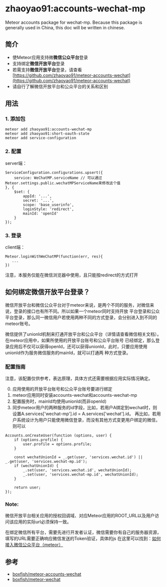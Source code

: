 # zhaoyao91:accounts-wechat-mp
Meteor accounts package for wechat-mp.
Because this package is generally used in China, this doc will be written in chinese.

## 简介
- 使Meteor应用支持微**微信公众平台**登录
- 支持绑定**微信开放平台**登录
- 若需支持**微信开放平台**登录，请查看[https://github.com/zhaoyao91/meteor-accounts-wechat](https://github.com/zhaoyao91/meteor-accounts-wechat)
- 请自行了解微信开放平台和公众平台的关系和区别

## 用法

### 1. 添加包
```
meteor add zhaoyao91:accounts-wechat-mp
meteor add zhaoyao91:short-oauth-state
meteor add service-configuration
```

### 2. 配置
server端：
```
ServiceConfiguration.configurations.upsert({
    service: WeChatMP.serviceName // 可以通过Meteor.settings.public.wechatMPServiceName来修改这个值
}, {
    $set: {
        appId: '...',
        secret: '...',
        scope: 'base_userinfo',
        loginStyle: 'redirect',
        mainId: 'openId'
    }
});
```

### 3. 登录
client端：
```
Meteor.loginWithWeChatMP(function(err, res){
   ... 
})
```
注意，本服务仅能在微信浏览器中使用，且只能按redirect的方式打开

## 如何绑定微信开放平台登录？
微信开放平台和微信公众平台对于meteor来说，是两个不同的服务，对微信来说，登录的接口也有所不同。所以如果一个meteor同时支持开放
平台登录和公众平台登录，那么同一微信用户若使用两种不同的方式登录，会分别进入到不同的meteor账号。

微信提供了unionId机制来打通开放平台和公众平台（详情请查看微信相关文档）。在meteor应用中，如果所使用的开放平台账号和公众平台账号
已经绑定，那么登录应用后不仅可以获得openId，还可以获得unionId，此时，只要应用使用unionId作为服务微信服务的mainId，就可以打通两
种方式登录。

### 配置指南
注意，该配置仅供参考，表达原理，具体方式还需要根据应用实际情况确定。

0. 应用使用的开放平台账号和公众平台账号要进行绑定
1. meteor应用同时安装accounts-wechat和accounts-wechat-mp
2. 配置服务时，mainId均使用unionId(而非openId)
3. 同步meteor用户的两种服务的id字段，比如，若用户A绑定到wechat时，则设置A.services['wechat-mp'].id = A.services['wechat'].id。
再比如，若用户系统设计为用户只能使用微信登录，而没有其他方式变更用户绑定的微信，则可以
```
Accounts.onCreateUser(function (options, user) {
    if (options.profile) {
        user.profile = options.profile;
    }

    const wechatUnionId = _.get(user, 'services.wechat.id') || _.get(user, 'services.wechat-mp.id');
    if (wechatUnionId) {
        _.set(user, 'services.wechat.id', wechatUnionId);
        _.set(user, 'services.wechat-mp.id', wechatUnionId);
    }

    return user;
});
```
### Note:
微信开放平台相关应用的授权回调域、对应Meteor应用的ROOT_URL以及用户访问该应用的实际url必须保持一致。

在绑定微信所有平台，需要先进行开发者认证，微信需要你有自己的服务器资源，填写的URL需要正确响应微信发送的Token验证，具体的js 在这里可以找到：[如何接入微信公众平台（meteor）](http://www.essamjo.com/2016/02/18/meteor%E9%AA%8C%E8%AF%81%E5%BE%AE%E4%BF%A1%E5%85%AC%E4%BC%97%E5%B9%B3%E5%8F%B0/)

## 参考
- [boxfish/meteor-accounts-wechat](https://github.com/boxfish/meteor-accounts-wechat/)
- [boxfish/meteor-wechat](https://github.com/boxfish/meteor-wechat/)
